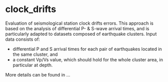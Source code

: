# clock_drifts
Evaluation of seismological station clock drifts errors.
This approach is based on the analysis of differential P- & S-wave arrival times, and is particularly adapted to datasets composed of earthquake clusters.
Input data consists of: 
- differential P and S arrival times for each pair of earthquakes located in the same cluster, and
- a constant Vp/Vs value, which should hold for the whole cluster area, in particular at depth.

More details can be found in ...
